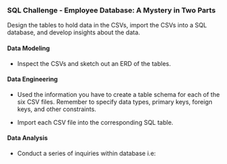 ### SQL Challenge - Employee Database: A Mystery in Two Parts

Design the tables to hold data in the CSVs, import the CSVs into a SQL database, and develop insights about the data. 

#### Data Modeling

* Inspect the CSVs and sketch out an ERD of the tables. 

#### Data Engineering

* Used the information you have to create a table schema for each of the six CSV files. Remember to specify data types, primary keys, foreign keys, and other constraints.

* Import each CSV file into the corresponding SQL table.

#### Data Analysis

* Conduct a series of inquiries within database i.e:




